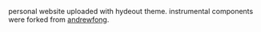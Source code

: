personal website uploaded with hydeout theme. instrumental components were forked from <a href="https://github.com/fongandrew/hydeout">andrewfong</a>.
